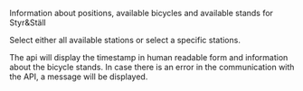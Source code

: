 Information about positions, available bicycles and available stands for Styr&Ställ


Select either all available stations
or select a specific stations.

The api will display the timestamp in human readable form and information about the bicycle stands.
In case there is an error in the communication with the API, a message will be displayed.
